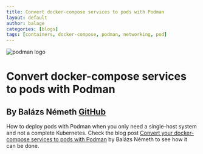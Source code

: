 ```yaml
---
title: Convert docker-compose services to pods with Podman
layout: default
author: balage
categories: [blogs]
tags: [containers, docker-compose, podman, networking, pod]
---
```


![podman logo](../static/vectors/raw/podman.svg)

# Convert docker-compose services to pods with Podman

## By Balázs Németh [GitHub](https://github.com/abalage)

How to deploy pods with Podman when you only need a single-host system and not a complete Kubernetes. Check the blog post [Convert your docker-compose services to pods with Podman](https://balagetech.com/convert-docker-compose-services-to-pods/) by Balázs Németh to see how it can be done.
